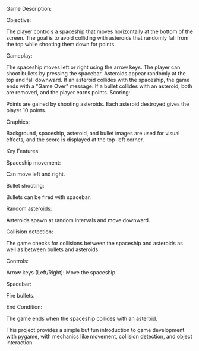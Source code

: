 Game Description:

Objective: 

The player controls a spaceship that moves horizontally at the bottom of the screen. The goal is to avoid colliding with asteroids that randomly fall from the top while shooting them down for points.

Gameplay:

The spaceship moves left or right using the arrow keys.
The player can shoot bullets by pressing the spacebar.
Asteroids appear randomly at the top and fall downward.
If an asteroid collides with the spaceship, the game ends with a "Game Over" message.
If a bullet collides with an asteroid, both are removed, and the player earns points.
Scoring:

Points are gained by shooting asteroids. Each asteroid destroyed gives the player 10 points.

Graphics: 

Background, spaceship, asteroid, and bullet images are used for visual effects, and the score is displayed at the top-left corner.

Key Features:

Spaceship movement:

Can move left and right.

Bullet shooting: 

Bullets can be fired with spacebar.

Random asteroids: 

Asteroids spawn at random intervals and move downward.

Collision detection: 

The game checks for collisions between the spaceship and asteroids as well as between bullets and asteroids.

Controls:

Arrow keys (Left/Right): Move the spaceship.

Spacebar:

Fire bullets.

End Condition: 

The game ends when the spaceship collides with an asteroid.

This project provides a simple but fun introduction to game development with pygame, with mechanics like movement, collision detection, and object interaction.
